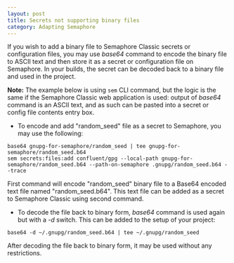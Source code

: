 ```yaml
---
layout: post
title: Secrets not supporting binary files
category: Adapting Semaphore
---
```


If you wish to add a binary file to Semaphore Classic secrets or configuration
files, you may use _base64_ command to encode the binary file to ASCII text and
then store it as a secret or configuration file on Semaphore. In your builds,
the secret can be decoded back to a binary file and used in the project.

**Note:** The example below is using `sem` CLI command, but the logic is the
same if the Semaphore Classic web application is used: output of _base64_ command
is an ASCII text, and as such can be pasted into a secret or config
file contents entry box.

- To encode and add "random_seed" file as a secret to Semaphore, you may use
the following:

```
base64 gnupg-for-semaphore/random_seed | tee gnupg-for-semaphore/random_seed.b64
sem secrets:files:add confluent/gpg --local-path gnupg-for-semaphore/random_seed.b64 --path-on-semaphore .gnupg/random_seed.b64 --trace
```

First command will encode "random_seed" binary file to a Base64 encoded text
file named "random_seed.b64". This text file can be added as a secret to
Semaphore Classic using second command.

- To decode the file back to binary form, _base64_ command is used again but with
a _-d_ switch. This can be added to the setup of your project:

```
base64 -d ~/.gnupg/random_seed.b64 | tee ~/.gnupg/random_seed
```

After decoding the file back to binary form, it may be used without any
restrictions.
